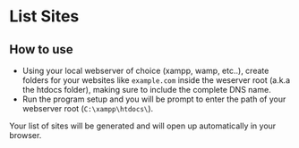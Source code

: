 # List Sites

## How to use

* Using your local webserver of choice (xampp, wamp, etc..), create folders for your websites like `example.com` inside the weserver root (a.k.a the htdocs folder), making sure to include the complete DNS name. 
* Run the program setup and you will be prompt to enter the path of your webserver root (`C:\xampp\htdocs\`). 

Your list of sites will be generated and will open up automatically in your browser.